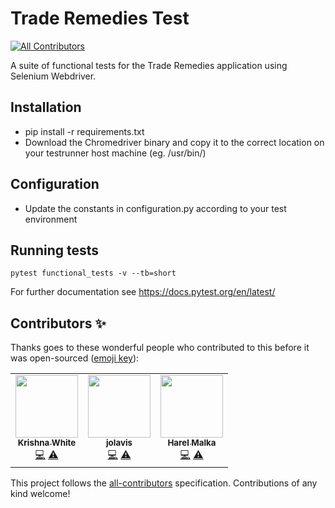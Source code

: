 # Trade Remedies Test
<!-- ALL-CONTRIBUTORS-BADGE:START - Do not remove or modify this section -->
[![All Contributors](https://img.shields.io/badge/all_contributors-3-orange.svg?style=flat-square)](#contributors-)
<!-- ALL-CONTRIBUTORS-BADGE:END -->

A suite of functional tests for the Trade Remedies application using Selenium Webdriver.

## Installation
- pip install -r requirements.txt
- Download the Chromedriver binary and copy it to the correct location on your testrunner host machine (eg. /usr/bin/)

## Configuration

- Update the constants in configuration.py according to your test environment 

## Running tests

```
pytest functional_tests -v --tb=short
```

For further documentation see https://docs.pytest.org/en/latest/

## Contributors ✨

Thanks goes to these wonderful people who contributed to this before it was open-sourced ([emoji key](https://allcontributors.org/docs/en/emoji-key)):

<!-- ALL-CONTRIBUTORS-LIST:START - Do not remove or modify this section -->
<!-- prettier-ignore-start -->
<!-- markdownlint-disable -->
<table>
  <tr>
    <td align="center"><a href="https://github.com/krishnawhite"><img src="https://avatars1.githubusercontent.com/u/5566533?v=4?s=100" width="100px;" alt=""/><br /><sub><b>Krishna White</b></sub></a><br /><a href="https://github.com/uktrade/trade-remedies-test/commits?author=krishnawhite" title="Code">💻</a> <a href="https://github.com/uktrade/trade-remedies-test/commits?author=krishnawhite" title="Tests">⚠️</a></td>
    <td align="center"><a href="https://github.com/JoLavis"><img src="https://avatars1.githubusercontent.com/u/37105427?v=4?s=100" width="100px;" alt=""/><br /><sub><b>jolavis</b></sub></a><br /><a href="https://github.com/uktrade/trade-remedies-test/commits?author=JoLavis" title="Code">💻</a> <a href="https://github.com/uktrade/trade-remedies-test/commits?author=JoLavis" title="Tests">⚠️</a></td>
    <td align="center"><a href="http://www.harelmalka.com/"><img src="https://avatars3.githubusercontent.com/u/985978?v=4?s=100" width="100px;" alt=""/><br /><sub><b>Harel Malka</b></sub></a><br /><a href="https://github.com/uktrade/trade-remedies-test/commits?author=harel" title="Code">💻</a> <a href="https://github.com/uktrade/trade-remedies-test/commits?author=harel" title="Tests">⚠️</a></td>
  </tr>
</table>

<!-- markdownlint-restore -->
<!-- prettier-ignore-end -->
<!-- ALL-CONTRIBUTORS-LIST:END -->

This project follows the [all-contributors](https://github.com/all-contributors/all-contributors) specification. Contributions of any kind welcome!
